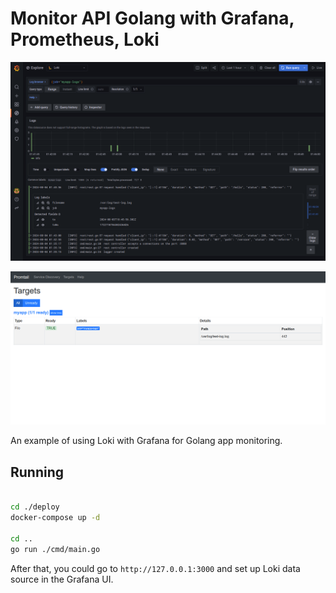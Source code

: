 # Monitor API Golang with Grafana, Prometheus, Loki

![](https://github.com/toannd96/go-monitor-grafana/blob/master/grafana.png)

![](https://github.com/toannd96/go-monitor-grafana/blob/master/promtail.png)

An example of using Loki with Grafana for Golang app monitoring.

## Running
```bash

cd ./deploy
docker-compose up -d

cd ..
go run ./cmd/main.go

```

After that, you could go to `http://127.0.0.1:3000` and set up Loki data source in the Grafana UI.
